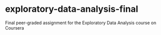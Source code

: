 # exploratory-data-analysis-final
Final peer-graded assignment for the Exploratory Data Analysis course on Coursera
